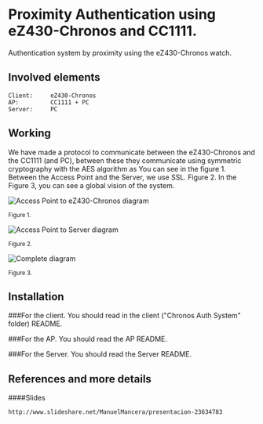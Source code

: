 Proximity Authentication using eZ430-Chronos and CC1111.
============================================================

Authentication system by proximity using the eZ430-Chronos watch.

Involved elements
-----------------
```
Client:     eZ430-Chronos
AP:         CC1111 + PC	
Server:     PC	
```
	
Working
-------

We have made a protocol to communicate between the eZ430-Chronos and the CC1111 (and PC),  between these they communicate using symmetric cryptography with the AES algorithm as You can see in the figure 1. Between the Access Point and the Server, we use SSL. Figure 2. In the Figure 3, you can see a global vision of the system.

![Access Point to eZ430-Chronos diagram](AP2Chronos.png)

<small>Figure 1.</small>

![Access Point to Server diagram](AP2Server.png)

<small>Figure 2.</small>

![Complete diagram](Generico.png)

<small>Figure 3.</small>

Installation
-----------

###For the client. 
You should read in the client ("Chronos Auth System" folder) README.

###For the AP. 
You should read the AP README.

###For the Server. 
You should read the Server README.


References and more details
---------------------------

####Slides
```
http://www.slideshare.net/ManuelMancera/presentacion-23634783
```



